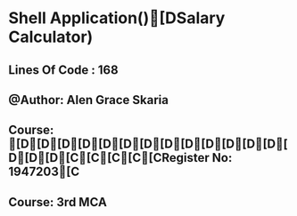 #           Shell Application()[DSalary Calculator)



##   Lines Of Code :   168


##   @Author:          Alen Grace Skaria

##   Course:        [D[D[D[D[D[D[D[D[D[D[D[D[D[D[D[D[C[C[C[C[CRegister No:      1947203[C

##   Course:           3rd MCA
